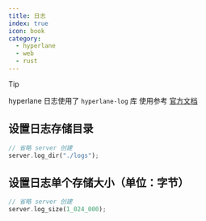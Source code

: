 ```yaml
---
title: 日志
index: true
icon: book
category:
  - hyperlane
  - web
  - rust
---
```


> [!tip]
> hyperlane 日志使用了 `hyperlane-log` 库
> 使用参考 [官方文档](../hyperlane-log/README.md)

## 设置日志存储目录

```rust
// 省略 server 创建
server.log_dir("./logs");
```

## 设置日志单个存储大小（单位：字节）

```rust
// 省略 server 创建
server.log_size(1_024_000);
```
